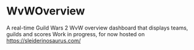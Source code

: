 # WvWOverview
A real-time Guild Wars 2 WvW overview dashboard that displays teams, guilds and scores
Work in progress, for now hosted on https://sleiderinosaurus.com/
